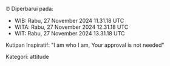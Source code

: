 ⏰ Diperbarui pada:
- WIB: Rabu, 27 November 2024 11.31.18 UTC
- WITA: Rabu, 27 November 2024 12.31.18 UTC
- WIT: Rabu, 27 November 2024 13.31.18 UTC

Kutipan Inspiratif:
"I am who I am, Your approval is not needed"


Kategori: attitude

